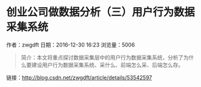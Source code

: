 # 创业公司做数据分析（三）用户行为数据采集系统
作者：zwgdft
日期：2016-12-30 16:23
浏览量：5006
> 简介：本文将重点探讨数据采集层中的用户行为数据采集系统，分析了为什么要建设用户行为数据采集系统、采什么、前端怎么采、后端怎么存。

 链接：http://blog.csdn.net/zwgdft/article/details/53542597
